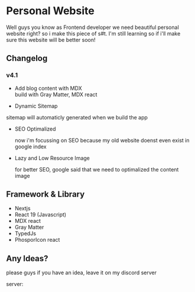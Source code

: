 # Personal Website 

Well guys you know as Frontend developer we need beautiful personal website right? so i make this piece of s#t. I'm still learning so if i'll make sure this website will be better soon!

## Changelog

### v4.1

- Add blog content with MDX <br />
  build with Gray Matter, MDX react

- Dynamic Sitemap

sitemap will automaticly generated when we build the app

- SEO Optimalized 

  now i'm focussing on SEO because my old website doenst even exist in google index

- Lazy and Low Resource Image

  for better SEO, google said that we need to optimalized the content image

## Framework & Library 
- Nextjs 
- React 19 (Javascript)
- MDX react
- Gray Matter
- TypedJs
- PhosporIcon react

## Any Ideas?
please guys if you have an idea, leave it on my discord server 

server: 
